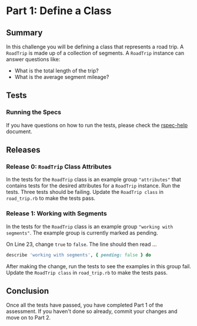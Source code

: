 # Part 1:  Define a Class

## Summary
In this challenge you will be defining a class that represents a road trip. A `RoadTrip` is made up of a collection of segments. A `RoadTrip` instance can answer questions like:

* What is the total length of the trip?
* What is the average segment mileage?


## Tests

### Running the Specs
If you have questions on how to run the tests, please check the [rspec-help](../rspec-help.md) document.


## Releases
### Release 0:  `RoadTrip` Class Attributes
In the tests for the `RoadTrip` class is an example group `"attributes"` that contains tests for the desired attributes for a `RoadTrip` instance.  Run the tests. Three tests should be failing.  Update the `RoadTrip class` in `road_trip.rb` to make the tests pass.

### Release 1:  Working with Segments
In the tests for the `RoadTrip` class is an example group `"working with segments"`.  The example group is currently marked as pending.

On Line 23, change `true` to `false`.  The line should then read ...

```ruby
describe 'working with segments', { pending: false } do
```

After making the change, run the tests to see the examples in this group fail.  Update the `RoadTrip class` in `road_trip.rb` to make the tests pass.

## Conclusion
Once all the tests have passed, you have completed Part 1 of the assessment.  If you haven't done so already, commit your changes and move on to Part 2.
